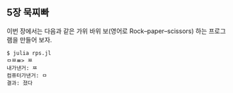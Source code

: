 ## 5장 묵찌빠

이번 장에서는 다음과 같은 가위 바위 보\(영어로 Rock–paper–scissors\) 하는 프로그램을 만들어 보자.

```
$ julia rps.jl
ㅁㅉㅃ> ㅉ
내가낸거: ㅉ
컴퓨터가낸거: ㅁ
결과: 졌다
```



